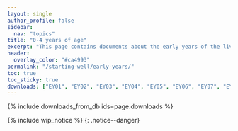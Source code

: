 ```yaml
---
layout: single
author_profile: false
sidebar:
  nav: "topics"
title: "0-4 years of age"
excerpt: "This page contains documents about the early years of the lives of children living in West Sussex."
header:
  overlay_color: "#ca4993"
permalink: "/starting-well/early-years/"
toc: true
toc_sticky: true
downloads: ["EY01", "EY02", "EY03", "EY04", "EY05", "EY06", "EY07", "EY08", "EY09", "EY10", "EY11"]
---
```


{% include downloads_from_db ids=page.downloads %}

{% include wip_notice %}
{: .notice--danger}

